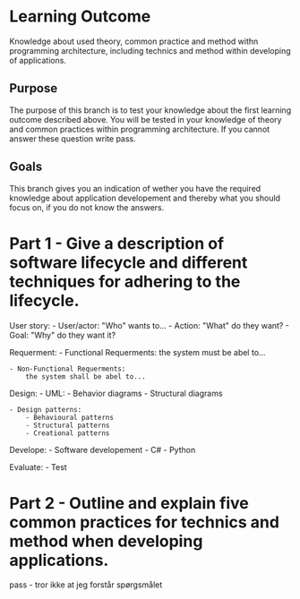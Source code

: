 # Learning Outcome
Knowledge about used theory, common practice and method withn programming architecture, including technics and method within developing of applications. 

## Purpose
The purpose of this branch is to test your knowledge about the first learning outcome described above. You will be tested in your knowledge of theory and common practices within programming architecture. If you cannot answer these question write pass. 
## Goals
This branch gives you an indication of wether you have the required knowledge about application developement and thereby what you should focus on, if you do not know the answers. 

# Part 1 - Give a description of software lifecycle and different techniques for adhering to the lifecycle. 
User story:
    - User/actor: "Who" wants to...
    - Action: "What" do they want?
    - Goal: "Why" do they want it?

 Requerment:
    - Functional Requerments:
        the system must be abel to...

    - Non-Functional Requerments:
        the system shall be abel to...

 Design:
    - UML:
        - Behavior diagrams
        - Structural diagrams

    - Design patterns:
        - Behavioural patterns
        - Structural patterns
        - Creational patterns

 Develope:
    - Software developement
        - C#
        - Python

 Evaluate:
    - Test


# Part 2 - Outline and explain five common practices for technics and method when developing applications. 

pass - tror ikke at jeg forstår spørgsmålet

